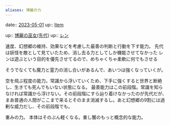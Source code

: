 ```yaml
---
aliases: 博麗の力
---
```


date:: [2023-05-01](/Daily_Note/2023-05-01.md)
up:: [Item](202305011423.md)

up:: [博麗の巫女(先代)](202304270041.md)
up:: [レン](202304262315.md)

速度、幻想郷の維持、効果などを考慮した最善の判断と行動を下す能力。
先代は妖怪を敵として見ていたため、消し去る力としてしか機能させてなかった
レンは遊ぶという目的を優先させてるので、めちゃくちゃ柔軟に何でもさせる

そうでなくても魔力と霊力の消し合いがあるんで、あいつは強くなっていくが。


空を飛ぶ程度の能力。常識から浮いていくため、下手に強くすると世界と断絶し、生きても死んでもいない状態になる。
最善能力はこの前段階。常識を知らなければ常識から浮けない。その前段階にすら辿り着けなかったのが先代だが、まあ普通の人間がここまで来るとそのまま消滅するし。あと幻想郷の9割には過剰な威力だし、その前段階でも。

重みの力。
本体はそのぶん軽くなる。重し蟹のもっと概念的な能力。

